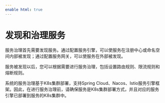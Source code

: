 ```yaml
---
enable html: true
---
```

# 发现和治理服务

服务治理首先需要发现服务。通过配置服务引擎，可以使服务在注册中心或命名空间内部被发现；通过配置服务网关，可以使服务在外部被发现。

服务被发现以后，您可以根据需要进行服务治理，包括设置路由规则、限流规则和熔断规则。

系统的服务治理基于K8s集群部署，支持Spring Cloud、Nacos、Istio服务引擎框架。因此，在进行服务治理前，请确保服务是K8s集群部署方式，并且对应的服务引擎已部署到服务的K8s集群中。

